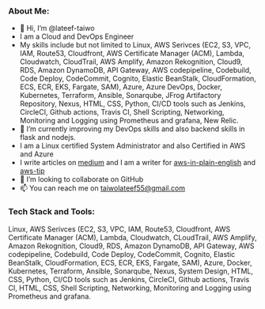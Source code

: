 ### About Me:
- 👋 Hi, I’m @lateef-taiwo
- I am a Cloud and DevOps Engineer
- My skills include but not limited to Linux, AWS Serivces (EC2, S3, VPC, IAM, Route53, Cloudfront, AWS Certificate Manager (ACM), Lambda, Cloudwatch, CloudTrail, AWS Amplify, Amazon Rekognition, Cloud9, RDS, Amazon DynamoDB, API Gateway, AWS codepipeline, Codebuild, Code Deploy, CodeCommit, Cognito, Elastic BeanStalk, CloudFormation, ECS, ECR, EKS, Fargate, SAM), Azure, Azure DevOps, Docker, Kubernetes, Terraform, Ansible, Sonarqube, JFrog Artifactory Repository, Nexus, HTML, CSS, Python, CI/CD tools such as Jenkins, CircleCI, Github actions, Travis CI, Shell Scripting, Networking, Monitoring and Logging using Prometheus and grafana, New Relic.
- 🌱 I’m currently improving my DevOps skills and also backend skills in flask and nodejs.
- I am a Linux certified System Administrator and also Certified in AWS and Azure
- I write articles on [medium](https://medium.com/@taiwolateef55) and I am a writer for [aws-in-plain-english](https://medium.com/aws-in-plain-english/two-tier-architecture-deployment-using-terraform-2ca26c5fde34) and [aws-tip](https://medium.com/aws-tip/serverless-application-deployment-on-aws-using-terraform-and-github-actions-d4b7ed78fe5b)
- 💞️ I’m looking to collaborate on GitHub
- 📫 You can reach me on taiwolateef55@gmail.com

<!---
lateef-taiwo/lateef-taiwo is a ✨ special ✨ repository because its `README.md` (this file) appears on your GitHub profile.
You can click the Preview link to take a look at your changes.
--->

### Tech Stack and Tools:
Linux, AWS Serivces (EC2, S3, VPC, IAM, Route53, Cloudfront, AWS Certificate Manager (ACM), Lambda, Cloudwatch, CLoudTrail, AWS Amplify, Amazon Rekognition, Cloud9, RDS, Amazon DynamoDB, API Gateway, AWS codepipeline, Codebuild, Code Deploy, CodeCommit, Cognito, Elastic BeanStalk, CloudFormation, ECS, ECR, EKS, Fargate, SAM), Azure, Docker, Kubernetes, Terraform, Ansible, Sonarqube, Nexus, System Design, HTML, CSS, Python, CI/CD tools such as Jenkins, CircleCI, Github actions, Travis CI, HTML, CSS, Shell Scripting, Networking, Monitoring and Logging using Prometheus and grafana.
